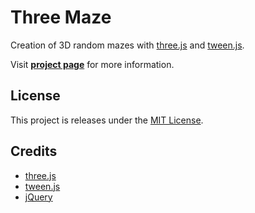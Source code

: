 # Three Maze

Creation of 3D random mazes with [three.js](http://threejs.org/) and [tween.js](https://github.com/sole/tween.js/).

Visit **[project page](http://johansatge.github.io/three-maze/)** for more information.

## License

This project is releases under the [MIT License](LICENSE).

## Credits

* [three.js](http://threejs.org/)
* [tween.js](https://github.com/sole/tween.js/)
* [jQuery](http://jquery.com)
